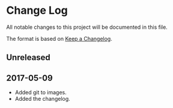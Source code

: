 # Change Log
All notable changes to this project will be documented in this file.

The format is based on [Keep a Changelog](http://keepachangelog.com/).

## Unreleased

## 2017-05-09
- Added git to images.
- Added the changelog.